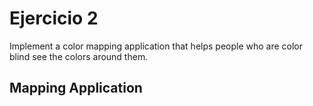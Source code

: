 # Ejercicio 2

Implement a color mapping application that helps people who are color blind see the colors around them.

## Mapping Application

